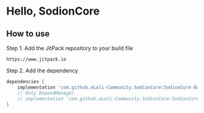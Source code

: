 # Hello, SodionCore
## How to use
Step 1. Add the JitPack repository to your build file
```
https://www.jitpack.io
```

Step 2. Add the dependency
```groovy
dependencies {
    implementation 'com.github.eLoli-Community.SodionCore:SodionCore-Base:-SNAPSHOT'
    // Only DependManager
    // implementation 'com.github.eLoli-Community.SodionCore:SodionCore-DependManager:-SNAPSHOT'
}
```